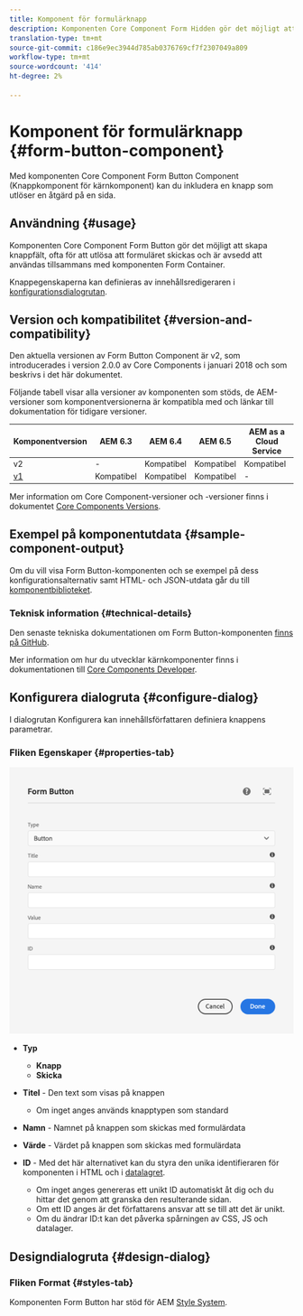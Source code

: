 ```yaml
---
title: Komponent för formulärknapp
description: Komponenten Core Component Form Hidden gör det möjligt att inkludera ett dolt fält i ett formulär.
translation-type: tm+mt
source-git-commit: c186e9ec3944d785ab0376769cf7f2307049a809
workflow-type: tm+mt
source-wordcount: '414'
ht-degree: 2%

---
```



# Komponent för formulärknapp {#form-button-component}

Med komponenten Core Component Form Button Component (Knappkomponent för kärnkomponent) kan du inkludera en knapp som utlöser en åtgärd på en sida.

## Användning {#usage}

Komponenten Core Component Form Button gör det möjligt att skapa knappfält, ofta för att utlösa att formuläret skickas och är avsedd att användas tillsammans med komponenten [](form-container.md)Form Container.

Knappegenskaperna kan definieras av innehållsredigeraren i [konfigurationsdialogrutan](#configure-dialog).

## Version och kompatibilitet {#version-and-compatibility}

Den aktuella versionen av Form Button Component är v2, som introducerades i version 2.0.0 av Core Components i januari 2018 och som beskrivs i det här dokumentet.

Följande tabell visar alla versioner av komponenten som stöds, de AEM-versioner som komponentversionerna är kompatibla med och länkar till dokumentation för tidigare versioner.

| Komponentversion | AEM 6.3 | AEM 6.4 | AEM 6.5 | AEM as a Cloud Service |
|--- |--- |--- |--- |---|
| v2 | - | Kompatibel | Kompatibel | Kompatibel |
| [v1](/help/components/v1/form-button-v1.md) | Kompatibel | Kompatibel | Kompatibel | - |

Mer information om Core Component-versioner och -versioner finns i dokumentet [Core Components Versions](/help/versions.md).

## Exempel på komponentutdata {#sample-component-output}

Om du vill visa Form Button-komponenten och se exempel på dess konfigurationsalternativ samt HTML- och JSON-utdata går du till [komponentbiblioteket](https://adobe.com/go/aem_cmp_library_form_button).

### Teknisk information {#technical-details}

Den senaste tekniska dokumentationen om Form Button-komponenten [finns på GitHub](https://adobe.com/go/aem_cmp_tech_form_button_v2).

Mer information om hur du utvecklar kärnkomponenter finns i dokumentationen till [Core Components Developer](/help/developing/overview.md).

## Konfigurera dialogruta {#configure-dialog}

I dialogrutan Konfigurera kan innehållsförfattaren definiera knappens parametrar.

### Fliken Egenskaper {#properties-tab}

![Formulärknappskomponentens redigeringsdialogruta](/help/assets/form-button-edit.png)

* **Typ**

   * **Knapp**
   * **Skicka**

* **Titel** - Den text som visas på knappen

   * Om inget anges används knapptypen som standard

* **Namn** - Namnet på knappen som skickas med formulärdata
* **Värde** - Värdet på knappen som skickas med formulärdata

* **ID** - Med det här alternativet kan du styra den unika identifieraren för komponenten i HTML och i [datalagret](/help/developing/data-layer/overview.md).
   * Om inget anges genereras ett unikt ID automatiskt åt dig och du hittar det genom att granska den resulterande sidan.
   * Om ett ID anges är det författarens ansvar att se till att det är unikt.
   * Om du ändrar ID:t kan det påverka spårningen av CSS, JS och datalager.

## Designdialogruta {#design-dialog}

### Fliken Format {#styles-tab}

Komponenten Form Button har stöd för AEM [Style System](/help/get-started/authoring.md#component-styling).
